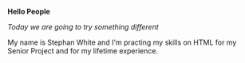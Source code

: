 <strong>Hello People</strong>
<p>
<em>Today we are going to try something different</em>
<p> My name is Stephan White and I'm practing my skills on HTML for my Senior Project and for my lifetime experience.</p>
</p>
